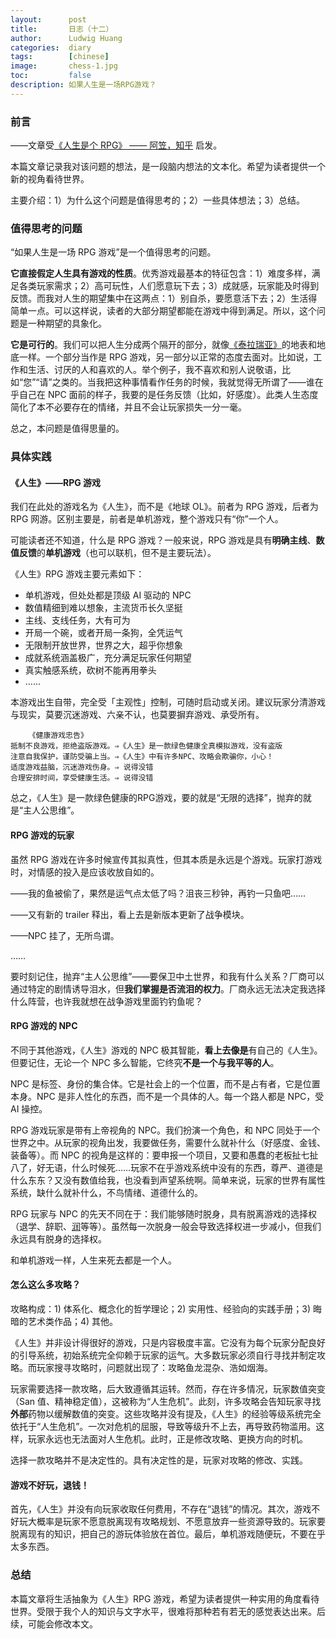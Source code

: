 ```yaml
---
layout:      post
title:       日志（十二）
author:      Ludwig Huang
categories:  diary
tags:        [chinese]
image:       chess-1.jpg
toc:         false
description: 如果人生是一场RPG游戏？
---
```


### 前言

——文章受[《人生是个 RPG》 —— 阿笠，知乎](https://zhuanlan.zhihu.com/p/19718755) 启发。

本篇文章记录我对该问题的想法，是一段脑内想法的文本化。希望为读者提供一个新的视角看待世界。

主要介绍：1）为什么这个问题是值得思考的；2）一些具体想法；3）总结。

### 值得思考的问题

“如果人生是一场 RPG 游戏”是一个值得思考的问题。

**它直接假定人生具有游戏的性质**。优秀游戏最基本的特征包含：1）难度多样，满足各类玩家需求；2）高可玩性，人们愿意玩下去；3）成就感，玩家能及时得到反馈。而我对人生的期望集中在这两点：1）别自杀，要愿意活下去；2）生活得简单一点。可以这样说，读者的大部分期望都能在游戏中得到满足。所以，这个问题是一种期望的具象化。

**它是可行的**。我们可以把人生分成两个隔开的部分，就像[《泰拉瑞亚》](https://terraria.wiki.gg/zh/wiki/Terraria_Wiki)的地表和地底一样。一个部分当作是 RPG 游戏，另一部分以正常的态度去面对。比如说，工作和生活、讨厌的人和喜欢的人。举个例子，我不喜欢和别人说敬语，比如“您”“请”之类的。当我把这种事情看作任务的时候，我就觉得无所谓了——谁在乎自己在 NPC 面前的样子，我要的是任务反馈（比如，好感度）。此类人生态度简化了本不必要存在的情绪，并且不会让玩家损失一分一毫。

总之，本问题是值得思量的。

### 具体实践

#### 《人生》——RPG 游戏

我们在此处的游戏名为《人生》，而不是《地球 OL》。前者为 RPG 游戏，后者为 RPG 网游。区别主要是，前者是单机游戏，整个游戏只有“你”一个人。

可能读者还不知道，什么是 RPG 游戏？一般来说，RPG 游戏是具有**明确主线**、**数值反馈**的**单机游戏**（也可以联机，但不是主要玩法）。

《人生》RPG 游戏主要元素如下：

* 单机游戏，但处处都是顶级 AI 驱动的 NPC
* 数值精细到难以想象，主流货币长久坚挺
* 主线、支线任务，大有可为
* 开局一个碗，或者开局一条狗，全凭运气
* 无限制开放世界，世界之大，超乎你想象
* 成就系统涵盖极广，充分满足玩家任何期望
* 真实触感系统，砍树不能再用拳头
* ……

本游戏出生自带，完全受「主观性」控制，可随时启动或关闭。建议玩家分清游戏与现实，莫要沉迷游戏、六亲不认，也莫要摒弃游戏、承受所有。

```
    《健康游戏忠告》
抵制不良游戏，拒绝盗版游戏。⇒《人生》是一款绿色健康全真模拟游戏，没有盗版
注意自我保护，谨防受骗上当。⇒《人生》中有许多NPC、攻略会欺骗你，小心！
适度游戏益脑，沉迷游戏伤身。⇒ 说得没错
合理安排时间，享受健康生活。⇒ 说得没错
```

总之，《人生》是一款绿色健康的RPG游戏，要的就是“无限的选择”，抛弃的就是“主人公思维”。

#### RPG 游戏的玩家

虽然 RPG 游戏在许多时候宣传其拟真性，但其本质是永远是个游戏。玩家打游戏时，对情感的投入是应该收放自如的。

——我的鱼被偷了，果然是运气点太低了吗？沮丧三秒钟，再钓一只鱼吧……

——又有新的 trailer 释出，看上去是新版本更新了战争模块。

——NPC 挂了，无所鸟谓。

……

要时刻记住，抛弃“主人公思维”——要保卫中土世界，和我有什么关系？厂商可以通过特定的剧情诱导泪水，但**我们掌握是否流泪的权力**。厂商永远无法决定我选择什么阵营，也许我就想在战争游戏里面钓钓鱼呢？

#### RPG 游戏的 NPC

不同于其他游戏，《人生》游戏的 NPC 极其智能，**看上去像是**有自己的《人生》。但要记住，无论一个 NPC 多么智能，它终究**不是一个与我平等的人**。

NPC 是标签、身份的集合体。它是社会上的一个位置，而不是占有者，它是位置本身。NPC 是非人性化的东西，而不是一个具体的人。每一个路人都是 NPC，受 AI 操控。

RPG 游戏玩家是带有上帝视角的 NPC。我们扮演一个角色，和 NPC 同处于一个世界之中。从玩家的视角出发，我要做任务，需要什么就补什么（好感度、金钱、装备等）。而 NPC 的视角是这样的：要申报一个项目，又要和愚蠢的老板扯七扯八了，好无语，什么时候死……玩家不在乎游戏系统中没有的东西，尊严、道德是什么东东？又没有数值给我，也没看到声望系统啊。简单来说，玩家的世界有属性系统，缺什么就补什么，不鸟情绪、道德什么的。

RPG 玩家与 NPC 的先天不同在于：我们能够随时脱身，具有脱离游戏的选择权（退学、辞职、[润](https://zh.wikipedia.org/zh-cn/%E6%B6%A6%E5%AD%A6)等等）。虽然每一次脱身一般会导致选择权进一步减小，但我们永远具有脱身的选择权。

和单机游戏一样，人生来死去都是一个人。

#### 怎么这么多攻略？

攻略构成：1) 体系化、概念化的哲学理论；2) 实用性、经验向的实践手册；3) 晦暗的艺术类作品；4) 其他。

《人生》并非设计得很好的游戏，只是内容极度丰富。它没有为每个玩家分配良好的引导系统，初始系统完全仰赖于玩家的运气。大多数玩家必须自行寻找并制定攻略。而玩家搜寻攻略时，问题就出现了：攻略鱼龙混杂、浩如烟海。

玩家需要选择一款攻略，后大致遵循其运转。然而，存在许多情况，玩家数值突变（San 值、精神稳定值），这被称为“人生危机”。此刻，许多攻略会告知玩家寻找**外部**药物以缓解数值的突变。这些攻略并没有提及，《人生》的经验等级系统完全依托于“人生危机”。一次对危机的屈服，导致等级升不上去，再导致药物滥用。这样，玩家永远也无法面对人生危机。此时，正是修改攻略、更换方向的时机。

选择一款攻略并不是决定性的。具有决定性的是，玩家对攻略的修改、实践。

#### 游戏不好玩，退钱！

首先，《人生》并没有向玩家收取任何费用，不存在“退钱”的情况。其次，游戏不好玩大概率是玩家不愿意脱离现有攻略规划、不愿意放弃一些资源导致的。玩家要脱离现有的知识，把自己的游玩体验放在首位。最后，单机游戏随便玩，不要在乎太多东西。

### 总结

本篇文章将生活抽象为《人生》RPG 游戏，希望为读者提供一种实用的角度看待世界。受限于我个人的知识与文字水平，很难将那种若有若无的感觉表达出来。后续，可能会修改本文。
